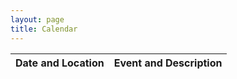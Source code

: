 ```yaml
---
layout: page
title: Calendar
---
```


<html>
<body>
    <style>
        /* Add this style block */
        #events-list td:first-child {
            width: 30%; /* Adjust this value as needed */
        }
        #events-list td:last-child {
            width: 70%; /* Adjust this value as needed */
        }
    </style>
    <table>
        <thead>
            <tr>
                <th>Date and Location</th>
                <th>Event and Description</th>
            </tr>
        </thead>
        <tbody id="events-list"></tbody>
    </table>
    <script src="script.js"></script>
</body>
</html>

